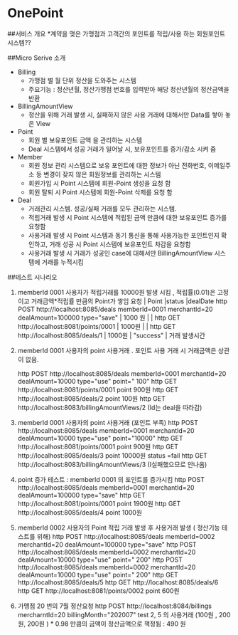 # OnePoint

##서비스 개요 
*계약을 맺은 가맹점과 고객간의 포인트를 적립/사용 하는 회원포인트 시스템?? 

##Micro Serive 소개 
* Billing
	* 가맹점 별 월 단위 정산을 도와주는 시스템 
	* 주요기능 : 정산년월, 정산가맹점 번호를 입력받아 해당 정산년월의 정산금액을 반환  
* BillingAmountView
	*  정산을 위해 거래 발생 시, 실패하지 않은 사용 거래에 대해서만 Data를 쌓아 놓은 View 
* Point
	* 회원 별 보유포인트 금액 을 관리하는 시스템 
	* Deal 시스템에서 성공 거래가 일어날 시, 보유포인트를 증가/감소 시켜 줌 
* Member
	* 회원 정보 관리 시스템으로 보유 포인트에 대한 정보가 아닌 전화번호, 이메일주소 등 변경이 잦지 않은 회원정보를 관리하는 시스템
	* 회원가입 시 Point 시스템에 회원-Point 생성을 요청 함 
	* 회원 탈퇴 시 Point 시스템에 회원-Point 삭제를 요청 함 
* Deal 
	* 거래관리 시스템. 성공/실패 거래를 모두 관리하는 시스템. 
	* 적립거래 발생 시 Point 시스템에 적립된 금액 만큼에 대한 보유포인트 증가를 요청함 
	* 사용거래 발생 시 Point 시스템과 동기 통신을 통해 사용가능한 포인트인지 확인하고, 거래 성공 시 Point 시스템에 보유포인트 차감을 요청함  
	* 사용거래 발생 시 거래가 성공인 case에 대해서만 BillingAmountView 시스템에 거래를 누적시킴

##테스트 시나리오 
1. memberId 0001 사용자가 적립거래를 10000원 발생 시킴 , 적립률(0.01)은 고정이고 거래금액*적립률 만큼의 Point가 쌓임 
	요청 | Point |status |dealDate
	http POST http://localhost:8085/deals memberId=0001 merchantId=20 dealAmount=100000 type="save"          |  1000 원  | | 
	http GET http://localhost:8081/points/0001            | 1000원 | |
    	http GET http://localhost:8085/deals/1                   |  1000원  | "success"  |  거래 발생시간

2. memberId 0001 사용자의 point 사용거래 . 포인트 사용 거래 시 거래금액은 상관이 없음. 
	
	http POST http://localhost:8085/deals memberId=0001 merchantId=20 dealAmount=10000 type="use"  point=" 100"
	http GET http://localhost:8081/points/0001  		point 900원
    	http GET http://localhost:8085/deals/2 			point 100원 
	http GET http://localhost:8083/billingAmountViews/2 (Id는 deal을 따라감)

3. memberId 0001 사용자의 point 사용거래 (포인트 부족)
	http POST http://localhost:8085/deals memberId=0001 merchantId=20 dealAmount=10000 type="use"  point="10000"
	http GET http://localhost:8081/points/0001 		point 900원
    	http GET http://localhost:8085/deals/3 			point 10000원 status =fail
	http GET http://localhost:8083/billingAmountViews/3 (I실패했으므로 안나옴)


4. point 증가 테스트 : memberId 0001 의 포인트를 증가시킴 
	http POST http://localhost:8085/deals memberId=0001 merchantId=20 dealAmount=100000 type="save" 
	http GET http://localhost:8081/points/0001 		point 1900원
    	http GET http://localhost:8085/deals/4 			point 1000원


5. memberId 0002 사용자의 Point 적립 거래 발생 후 사용거래 발생 ( 정산기능 테스트를 위해) 
	http POST http://localhost:8085/deals memberId=0002 merchantId=20 dealAmount=100000 type="save" 
	http POST http://localhost:8085/deals memberId=0002 merchantId=20 dealAmount=10000 type="use"  point=" 200"
	http POST http://localhost:8085/deals memberId=0002 merchantId=20 dealAmount=10000 type="use"  point=" 200"
	http GET http://localhost:8085/deals/5
	http GET http://localhost:8085/deals/6
        http GET http://localhost:8081/points/0002 		point 600원


6. 가맹점 20 번의 7월 정산요청 
	http POST http://localhost:8084/billings mercharntId=20 billingMonth="202007"
	test 2, 5 의 사용거래 (100원 , 200원, 200원 ) * 0.98 만큼의 금액이 정산금액으로 책정됨  : 490 원 
